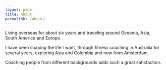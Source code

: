 ```yaml
---
layout: page
title: About
permalink: /about/
---
```


Living overseas for about six years and traveling around Oceania, Asia, South America and Europe.

I have been shaping the life I want, through fitness coaching in Australia
for several years, exploring Asia and Colombia and now from Amsterdam.

Coaching people from different backgrounds adds such a great satisfaction.
